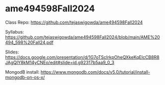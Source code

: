 # ame494598Fall2024

Class Repo: https://github.com/tejaswigowda/ame494598Fall2024

Syllabus: https://github.com/tejaswigowda/ame494598Fall2024/blob/main/AME%20494_598%20Fall24.pdf

Slides: https://docs.google.com/presentation/d/1G7oTScIrkpOheQXkeKqElcCB8R8JAgQIY8kM14yCNEo/edit#slide=id.g92317b5aa9_0_3



MongodB install: https://www.mongodb.com/docs/v5.0/tutorial/install-mongodb-on-os-x/
